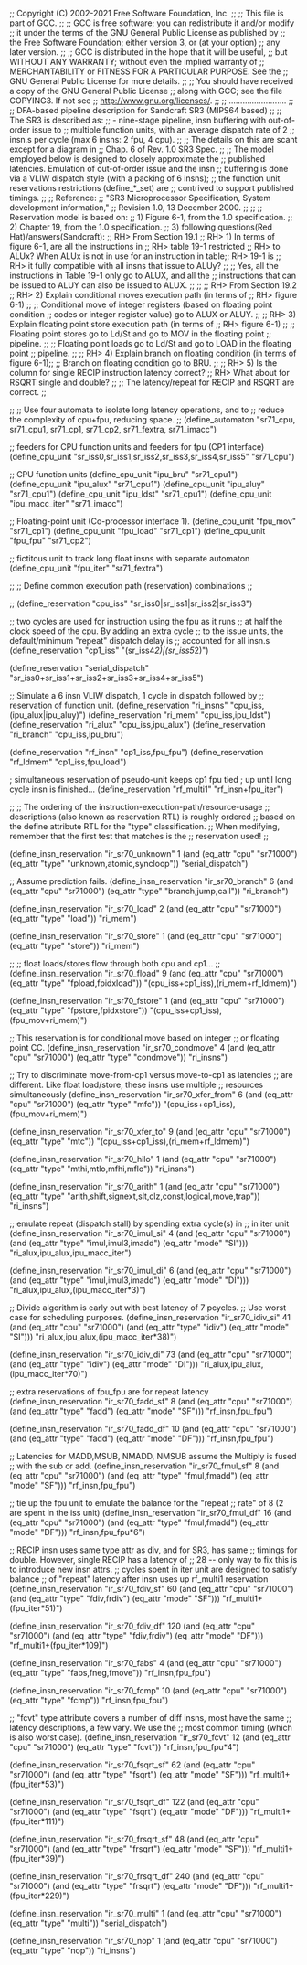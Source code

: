 ;; Copyright (C) 2002-2021 Free Software Foundation, Inc.
;;
;; This file is part of GCC.
;;
;; GCC is free software; you can redistribute it and/or modify
;; it under the terms of the GNU General Public License as published by
;; the Free Software Foundation; either version 3, or (at your option)
;; any later version.
;;
;; GCC is distributed in the hope that it will be useful,
;; but WITHOUT ANY WARRANTY; without even the implied warranty of
;; MERCHANTABILITY or FITNESS FOR A PARTICULAR PURPOSE.  See the
;; GNU General Public License for more details.
;;
;; You should have received a copy of the GNU General Public License
;; along with GCC; see the file COPYING3.  If not see
;; <http://www.gnu.org/licenses/>.
;;
;; .........................
;;
;; DFA-based pipeline description for Sandcraft SR3 (MIPS64 based)
;;
;; The SR3 is described as:
;;     - nine-stage pipeline, insn buffering with out-of-order issue to
;;       multiple function units, with an average dispatch rate of 2
;;       insn.s per cycle (max 6 insns: 2 fpu, 4 cpu).
;;
;;  The details on this are scant except for a diagram in
;;  Chap. 6 of Rev. 1.0 SR3 Spec.
;;
;;  The model employed below is designed to closely approximate the
;;  published latencies. Emulation of out-of-order issue and the insn
;;  buffering is done via a VLIW dispatch style (with a packing of 6 insns);
;;  the function unit reservations restrictions (define_*_set) are
;;  contrived to support published timings.
;;
;; Reference:
;;   "SR3 Microprocessor Specification, System development information,"
;;   Revision 1.0, 13 December 2000.
;;
;;
;; Reservation model is based on:
;;   1) Figure 6-1, from the 1.0 specification.
;;   2) Chapter 19, from the 1.0 specification.
;;   3) following questions(Red Hat)/answers(Sandcraft):
;;     RH> From Section 19.1
;;     RH>      1) In terms of figure 6-1, are all the instructions in
;;     RH>         table 19-1 restricted
;;     RH>         to ALUx? When ALUx is not in use for an instruction in table;;     RH>          19-1 is
;;     RH>         it fully compatible with all insns that issue to ALUy?
;;
;;     Yes, all the instructions in Table 19-1 only go to ALUX, and all the
;;     instructions that can be issued to ALUY can also be issued to ALUX.
;;
;;
;;     RH> From Section 19.2
;;     RH>      2) Explain conditional moves execution path (in terms of
;;     RH>      figure 6-1)
;;
;;     Conditional move of integer registers (based on floating point condition
;;     codes or integer register value) go to ALUX or ALUY.
;;
;;     RH>      3) Explain floating point store execution path (in terms of
;;     RH>      figure 6-1)
;;
;;     Floating point stores go to Ld/St and go to MOV in the floating point
;;     pipeline.
;;
;;     Floating point loads go to Ld/St and go to LOAD in the floating point
;;     pipeline.
;;
;;     RH>      4) Explain branch on floating condition (in terms of figure 6-1);;
;;     Branch on floating condition go to BRU.
;;
;;     RH>      5) Is the column for single RECIP instruction latency correct?
;;     RH>      What about for RSQRT single and double?
;;
;;     The latency/repeat for RECIP and RSQRT are correct.
;;

;;
;; Use four automata to isolate long latency operations, and to
;; reduce the complexity of cpu+fpu, reducing space.
;;
(define_automaton "sr71_cpu, sr71_cpu1, sr71_cp1, sr71_cp2, sr71_fextra, sr71_imacc")

;;  feeders for CPU function units and feeders for fpu (CP1 interface)
(define_cpu_unit "sr_iss0,sr_iss1,sr_iss2,sr_iss3,sr_iss4,sr_iss5" "sr71_cpu")

;; CPU function units
(define_cpu_unit "ipu_bru"       "sr71_cpu1")
(define_cpu_unit "ipu_alux"      "sr71_cpu1")
(define_cpu_unit "ipu_aluy"      "sr71_cpu1")
(define_cpu_unit "ipu_ldst"      "sr71_cpu1")
(define_cpu_unit "ipu_macc_iter" "sr71_imacc")


;; Floating-point unit (Co-processor interface 1).
(define_cpu_unit "fpu_mov"          "sr71_cp1")
(define_cpu_unit "fpu_load"         "sr71_cp1")
(define_cpu_unit "fpu_fpu"          "sr71_cp2")

;; fictitous unit to track long float insns with separate automaton
(define_cpu_unit "fpu_iter"         "sr71_fextra")


;;
;; Define common execution path (reservation) combinations
;;

;;
(define_reservation "cpu_iss"         "sr_iss0|sr_iss1|sr_iss2|sr_iss3")

;; two cycles are used for instruction using the fpu as it runs
;; at half the clock speed of the cpu. By adding an extra cycle
;; to the issue units, the default/minimum "repeat" dispatch delay is
;; accounted for all insn.s
(define_reservation "cp1_iss"         "(sr_iss4*2)|(sr_iss5*2)")

(define_reservation "serial_dispatch" "sr_iss0+sr_iss1+sr_iss2+sr_iss3+sr_iss4+sr_iss5")

;; Simulate a 6 insn VLIW dispatch, 1 cycle in dispatch followed by
;; reservation of function unit.
(define_reservation "ri_insns"         "cpu_iss,(ipu_alux|ipu_aluy)")
(define_reservation "ri_mem"           "cpu_iss,ipu_ldst")
(define_reservation "ri_alux"          "cpu_iss,ipu_alux")
(define_reservation "ri_branch"        "cpu_iss,ipu_bru")

(define_reservation "rf_insn"          "cp1_iss,fpu_fpu")
(define_reservation "rf_ldmem"         "cp1_iss,fpu_load")

; simultaneous reservation of pseudo-unit keeps cp1 fpu tied
; up until long cycle insn is finished...
(define_reservation "rf_multi1"        "rf_insn+fpu_iter")

;;
;; The ordering of the instruction-execution-path/resource-usage
;; descriptions (also known as reservation RTL) is roughly ordered
;; based on the define attribute RTL for the "type" classification.
;; When modifying, remember that the first test that matches is the
;; reservation used!
;;


(define_insn_reservation "ir_sr70_unknown" 1
  (and (eq_attr "cpu" "sr71000")
       (eq_attr "type" "unknown,atomic,syncloop"))
  "serial_dispatch")


;; Assume prediction fails.
(define_insn_reservation "ir_sr70_branch" 6
  (and (eq_attr "cpu" "sr71000")
       (eq_attr "type" "branch,jump,call"))
  "ri_branch")

(define_insn_reservation "ir_sr70_load" 2
  (and (eq_attr "cpu" "sr71000")
       (eq_attr "type" "load"))
  "ri_mem")

(define_insn_reservation "ir_sr70_store" 1
  (and (eq_attr "cpu" "sr71000")
       (eq_attr "type" "store"))
  "ri_mem")


;;
;; float loads/stores flow through both cpu and cp1...
;;
(define_insn_reservation "ir_sr70_fload" 9
  (and (eq_attr "cpu" "sr71000")
       (eq_attr "type" "fpload,fpidxload"))
  "(cpu_iss+cp1_iss),(ri_mem+rf_ldmem)")

(define_insn_reservation "ir_sr70_fstore" 1
  (and (eq_attr "cpu" "sr71000")
       (eq_attr "type" "fpstore,fpidxstore"))
  "(cpu_iss+cp1_iss),(fpu_mov+ri_mem)")


;; This reservation is for conditional move based on integer
;; or floating point CC.
(define_insn_reservation "ir_sr70_condmove" 4
  (and (eq_attr "cpu" "sr71000")
       (eq_attr "type" "condmove"))
  "ri_insns")

;; Try to discriminate move-from-cp1 versus move-to-cp1 as latencies
;; are different. Like float load/store, these insns use multiple
;; resources simultaneously
(define_insn_reservation "ir_sr70_xfer_from" 6
  (and (eq_attr "cpu" "sr71000")
       (eq_attr "type" "mfc"))
  "(cpu_iss+cp1_iss),(fpu_mov+ri_mem)")

(define_insn_reservation "ir_sr70_xfer_to" 9
  (and (eq_attr "cpu" "sr71000")
       (eq_attr "type" "mtc"))
  "(cpu_iss+cp1_iss),(ri_mem+rf_ldmem)")

(define_insn_reservation "ir_sr70_hilo" 1
  (and (eq_attr "cpu" "sr71000")
       (eq_attr "type" "mthi,mtlo,mfhi,mflo"))
  "ri_insns")

(define_insn_reservation "ir_sr70_arith" 1
  (and (eq_attr "cpu" "sr71000")
       (eq_attr "type" "arith,shift,signext,slt,clz,const,logical,move,trap"))
  "ri_insns")

;; emulate repeat (dispatch stall) by spending extra cycle(s) in
;; in iter unit
(define_insn_reservation "ir_sr70_imul_si" 4
  (and (eq_attr "cpu" "sr71000")
       (and (eq_attr "type" "imul,imul3,imadd")
	    (eq_attr "mode" "SI")))
  "ri_alux,ipu_alux,ipu_macc_iter")

(define_insn_reservation "ir_sr70_imul_di" 6
  (and (eq_attr "cpu" "sr71000")
       (and (eq_attr "type" "imul,imul3,imadd")
	    (eq_attr "mode" "DI")))
  "ri_alux,ipu_alux,(ipu_macc_iter*3)")

;; Divide algorithm is early out with best latency of 7 pcycles.
;; Use worst case for scheduling purposes.
(define_insn_reservation "ir_sr70_idiv_si" 41
  (and (eq_attr "cpu" "sr71000")
       (and (eq_attr "type" "idiv")
	    (eq_attr "mode" "SI")))
  "ri_alux,ipu_alux,(ipu_macc_iter*38)")

(define_insn_reservation "ir_sr70_idiv_di" 73
  (and (eq_attr "cpu" "sr71000")
       (and (eq_attr "type" "idiv")
	    (eq_attr "mode" "DI")))
  "ri_alux,ipu_alux,(ipu_macc_iter*70)")

;; extra reservations of fpu_fpu are for repeat latency
(define_insn_reservation "ir_sr70_fadd_sf" 8
  (and (eq_attr "cpu" "sr71000")
       (and (eq_attr "type" "fadd")
	    (eq_attr "mode" "SF")))
  "rf_insn,fpu_fpu")

(define_insn_reservation "ir_sr70_fadd_df" 10
  (and (eq_attr "cpu" "sr71000")
       (and (eq_attr "type" "fadd")
	    (eq_attr "mode" "DF")))
  "rf_insn,fpu_fpu")

;; Latencies for MADD,MSUB, NMADD, NMSUB assume the Multiply is fused
;; with the sub or add.
(define_insn_reservation "ir_sr70_fmul_sf" 8
  (and (eq_attr "cpu" "sr71000")
       (and (eq_attr "type" "fmul,fmadd")
	    (eq_attr "mode" "SF")))
  "rf_insn,fpu_fpu")

;; tie up the fpu unit to emulate the balance for the "repeat
;; rate" of 8 (2 are spent in the iss unit)
(define_insn_reservation "ir_sr70_fmul_df" 16
  (and (eq_attr "cpu" "sr71000")
       (and (eq_attr "type" "fmul,fmadd")
	    (eq_attr "mode" "DF")))
  "rf_insn,fpu_fpu*6")


;; RECIP insn uses same type attr as div, and for SR3, has same
;; timings for double. However, single RECIP has a latency of
;; 28 -- only way to fix this is to introduce new insn attrs.
;; cycles spent in iter unit are designed to satisfy balance
;; of "repeat" latency after insn uses up rf_multi1 reservation
(define_insn_reservation "ir_sr70_fdiv_sf" 60
  (and (eq_attr "cpu" "sr71000")
       (and (eq_attr "type" "fdiv,frdiv")
	    (eq_attr "mode" "SF")))
  "rf_multi1+(fpu_iter*51)")

(define_insn_reservation "ir_sr70_fdiv_df" 120
  (and (eq_attr "cpu" "sr71000")
       (and (eq_attr "type" "fdiv,frdiv")
	    (eq_attr "mode" "DF")))
  "rf_multi1+(fpu_iter*109)")

(define_insn_reservation "ir_sr70_fabs" 4
  (and (eq_attr "cpu" "sr71000")
       (eq_attr "type" "fabs,fneg,fmove"))
  "rf_insn,fpu_fpu")

(define_insn_reservation "ir_sr70_fcmp" 10
  (and (eq_attr "cpu" "sr71000")
       (eq_attr "type" "fcmp"))
  "rf_insn,fpu_fpu")

;; "fcvt" type attribute covers a number of diff insns, most have the same
;; latency descriptions, a few vary. We use the
;; most common timing (which is also worst case).
(define_insn_reservation "ir_sr70_fcvt" 12
  (and (eq_attr "cpu" "sr71000")
       (eq_attr "type" "fcvt"))
  "rf_insn,fpu_fpu*4")

(define_insn_reservation "ir_sr70_fsqrt_sf" 62
  (and (eq_attr "cpu" "sr71000")
       (and (eq_attr "type" "fsqrt")
	    (eq_attr "mode" "SF")))
  "rf_multi1+(fpu_iter*53)")

(define_insn_reservation "ir_sr70_fsqrt_df" 122
  (and (eq_attr "cpu" "sr71000")
       (and (eq_attr "type" "fsqrt")
	    (eq_attr "mode" "DF")))
  "rf_multi1+(fpu_iter*111)")

(define_insn_reservation "ir_sr70_frsqrt_sf" 48
  (and (eq_attr "cpu" "sr71000")
       (and (eq_attr "type" "frsqrt")
	    (eq_attr "mode" "SF")))
  "rf_multi1+(fpu_iter*39)")

(define_insn_reservation "ir_sr70_frsqrt_df" 240
  (and (eq_attr "cpu" "sr71000")
       (and (eq_attr "type" "frsqrt")
	    (eq_attr "mode" "DF")))
  "rf_multi1+(fpu_iter*229)")

(define_insn_reservation "ir_sr70_multi" 1
  (and (eq_attr "cpu" "sr71000")
       (eq_attr "type" "multi"))
  "serial_dispatch")

(define_insn_reservation "ir_sr70_nop" 1
  (and (eq_attr "cpu" "sr71000")
       (eq_attr "type" "nop"))
  "ri_insns")
